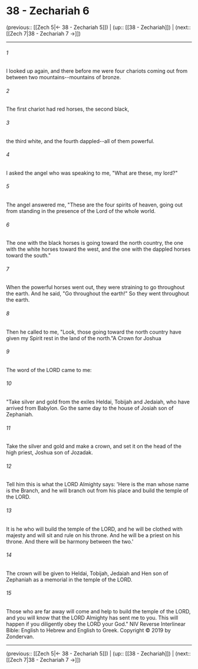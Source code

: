 # 38 - Zechariah 6

(previous:: [[Zech 5|← 38 - Zechariah 5]]) | (up:: [[38 - Zechariah]]) | (next:: [[Zech 7|38 - Zechariah 7 →]])

***


###### 1 
I looked up again, and there before me were four chariots coming out from between two mountains--mountains of bronze. 

###### 2 
The first chariot had red horses, the second black, 

###### 3 
the third white, and the fourth dappled--all of them powerful. 

###### 4 
I asked the angel who was speaking to me, "What are these, my lord?" 

###### 5 
The angel answered me, "These are the four spirits of heaven, going out from standing in the presence of the Lord of the whole world. 

###### 6 
The one with the black horses is going toward the north country, the one with the white horses toward the west, and the one with the dappled horses toward the south." 

###### 7 
When the powerful horses went out, they were straining to go throughout the earth. And he said, "Go throughout the earth!" So they went throughout the earth. 

###### 8 
Then he called to me, "Look, those going toward the north country have given my Spirit rest in the land of the north."A Crown for Joshua 

###### 9 
The word of the LORD came to me: 

###### 10 
"Take silver and gold from the exiles Heldai, Tobijah and Jedaiah, who have arrived from Babylon. Go the same day to the house of Josiah son of Zephaniah. 

###### 11 
Take the silver and gold and make a crown, and set it on the head of the high priest, Joshua son of Jozadak. 

###### 12 
Tell him this is what the LORD Almighty says: 'Here is the man whose name is the Branch, and he will branch out from his place and build the temple of the LORD. 

###### 13 
It is he who will build the temple of the LORD, and he will be clothed with majesty and will sit and rule on his throne. And he will be a priest on his throne. And there will be harmony between the two.' 

###### 14 
The crown will be given to Heldai, Tobijah, Jedaiah and Hen son of Zephaniah as a memorial in the temple of the LORD. 

###### 15 
Those who are far away will come and help to build the temple of the LORD, and you will know that the LORD Almighty has sent me to you. This will happen if you diligently obey the LORD your God." NIV Reverse Interlinear Bible: English to Hebrew and English to Greek. Copyright © 2019 by Zondervan.

***

(previous:: [[Zech 5|← 38 - Zechariah 5]]) | (up:: [[38 - Zechariah]]) | (next:: [[Zech 7|38 - Zechariah 7 →]])
